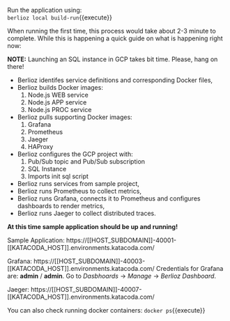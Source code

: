 Run the application using:  
`berlioz local build-run`{{execute}}

When running the first time, this process would take about 2-3 minute to complete. While this is happening a quick guide on what is happening right now:

**NOTE:** Launching an SQL instance in GCP takes bit time. Please, hang on there!

* Berlioz identifes service definitions and corresponding Docker files,
* Berlioz builds Docker images:
  1. Node.js WEB service
  2. Node.js APP service
  3. Node.js PROC service
* Berlioz pulls supporting Docker images:
  1. Grafana
  2. Prometheus
  3. Jaeger
  4. HAProxy
* Berlioz configures the GCP project with:
  1. Pub/Sub topic and Pub/Sub subscription
  2. SQL Instance
  3. Imports init sql script
* Berlioz runs services from sample project,
* Berlioz runs Prometheus to collect metrics,
* Berlioz runs Grafana, connects it to Prometheus and configures dashboards to render metrics,
* Berlioz runs Jaeger to collect distributed traces.

**At this time sample application should be up and running!**

Sample Application: https://[[HOST_SUBDOMAIN]]-40001-[[KATACODA_HOST]].environments.katacoda.com/

Grafana: https://[[HOST_SUBDOMAIN]]-40003-[[KATACODA_HOST]].environments.katacoda.com/
Credentials for Grafana are: **admin** / **admin**. Go to *Dasbhoards* -> *Manage* -> *Berlioz Dashboard*.

Jaeger: https://[[HOST_SUBDOMAIN]]-40007-[[KATACODA_HOST]].environments.katacoda.com/


You can also check running docker containers:
`docker ps`{{execute}}
